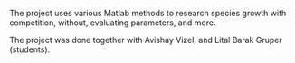 The project uses various Matlab methods to research species growth with competition, without, evaluating parameters, and more.

The project was done together with Avishay Vizel, and Lital Barak Gruper (students).
